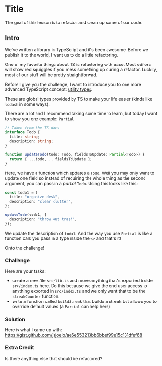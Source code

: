# Title

The goal of this lesson is to refactor and clean up some of our code.

## Intro

We've written a library in TypeScript and it's been awesome! Before we publish it to the world, I want us to do a little refactoring.

One of my favorite things about TS is refactoring with ease. Most editors will show red squiggles if you mess something up during a refactor. Luckily, most of our stuff will be pretty straightforwad.

Before I give you the challenge, I want to introduce you to one more advanced TypeScript concept: [utility types](https://www.typescriptlang.org/docs/handbook/utility-types.html#handbook-content).

These are global types provided by TS to make your life easier (kinda like `lodash` in some ways).

There are a lot and I recommend taking some time to learn, but today I want to show you one example: `Partial`

```typescript
// Taken from the TS docs
interface Todo {
  title: string;
  description: string;
}

function updateTodo(todo: Todo, fieldsToUpdate: Partial<Todo>) {
  return { ...todo, ...fieldsToUpdate };
}
```

Here, we have a function which updates a `Todo`. Well you may only want to update one field so instead of requiring the whole thing as the second argument, you can pass in a _partial_ `Todo`. Using this looks like this:

```typescript
const todo1 = {
  title: "organize desk",
  description: "clear clutter",
};

updateTodo(todo1, {
  description: "throw out trash",
});
```

We update the description of `todo1`. And the way you use `Partial` is like a function call: you pass in a type inside the `<>` and that's it!

Onto the challenge!

### Challenge

Here are your tasks:

- create a new file `src/lib.ts` and move anything that's exported inside `src/index.ts` here. Do this because we give the end user access to anything exported in `src/index.ts` and we only want that to be the `streakCounter` function.
- write a function called `buildStreak` that builds a streak but allows you to override default values (a `Partial` can help here)

### Solution

Here is what I came up with: https://gist.github.com/jsjoeio/ae6e553213bb6bbef99e15c131dfef68

### Extra Credit

Is there anything else that should be refactored?
